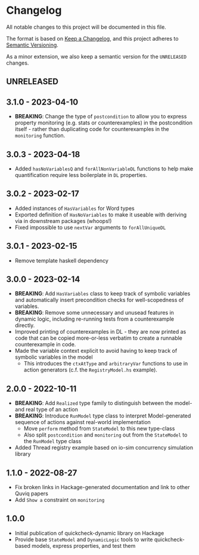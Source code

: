 # Changelog

All notable changes to this project will be documented in this file.

The format is based on [Keep a Changelog](https://keepachangelog.com/en/1.0.0/), and this project adheres to  [Semantic Versioning](https://semver.org/).

As a minor extension, we also keep a semantic version for the `UNRELEASED`
changes.

## UNRELEASED

## 3.1.0 - 2023-04-10

* **BREAKING**: Change the type of `postcondition` to allow you to
  express property monitoring (e.g. stats or counterexamples) in the
  postcondition itself - rather than duplicating code for counterexamples
  in the `monitoring` function.

## 3.0.3 - 2023-04-18

* Added `hasNoVariablesQ` and `forAllNonVariableDL` functions to help make
  quantification require less boilerplate in `DL` properties.

## 3.0.2 - 2023-02-17

* Added instances of `HasVariables` for Word types
* Exported definition of `HasNoVariables` to make it useable
  with deriving via in downstream packages (whoops!)
* Fixed impossible to use `nextVar` arguments to `forAllUniqueDL`

## 3.0.1 - 2023-02-15

* Remove template haskell dependency

## 3.0.0 - 2023-02-14

* **BREAKING**: Add `HasVariables` class to keep track of symbolic variables and automatically insert precondition
  checks for well-scopedness of variables.
* **BREAKING**: Remove some unnecessary and unusead features in dynamic logic, including re-running tests from a
  counterexample directly.
* Improved printing of counterexamples in DL - they are now printed as code that can be copied more-or-less verbatim to
  create a runnable counterexample in code.
* Made the variable context explicit to avoid having to keep track of symbolic variables in the model
  * This introduces the `ctxAtType` and `arbitraryVar` functions to use in action generators (c.f. the
  `RegistryModel.hs` example).

## 2.0.0 - 2022-10-11

* **BREAKING**: Add `Realized` type family to distinguish between the model- and real type of an action
* **BREAKING**: Introduce `RunModel` type class to interpret Model-generated sequence of actions against real-world implementation
  * Move `perform` method from `StateModel` to this new type-class
  * Also split `postcondition` and `monitoring` out from the `StateModel` to the `RunModel` type class
* Added Thread registry example based on io-sim concurrency simulation library

## 1.1.0 - 2022-08-27

* Fix broken links in Hackage-generated documentation and link to other Quviq papers
* Add `Show a` constraint on `monitoring`

## 1.0.0

* Initial publication of quickcheck-dynamic library on Hackage
* Provide base `StateModel` and `DynamicLogic` tools to write quickcheck-based models, express properties, and test them
